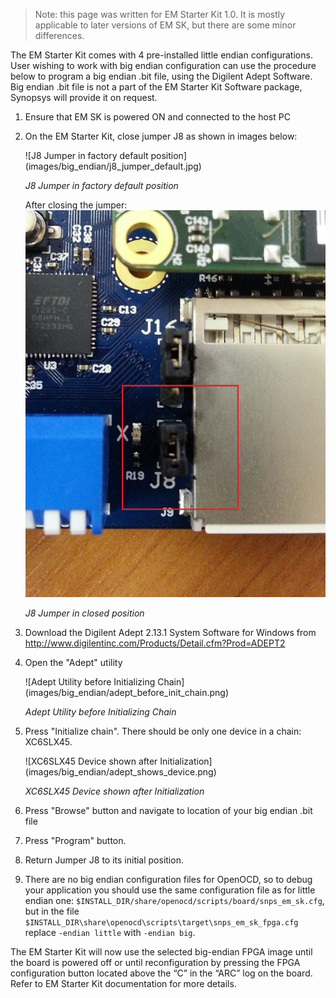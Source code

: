 
> Note: this page was written for EM Starter Kit 1.0. It is mostly applicable
> to later versions of EM SK, but there are some minor differences.

The EM Starter Kit comes with 4 pre-installed little endian configurations.
User wishing to work with big endian configuration can use the procedure below
to program a big endian .bit file, using the Digilent Adept Software. Big
endian .bit file is not a part of the EM Starter Kit Software package, Synopsys
will provide it on request.

1. Ensure that EM SK is powered ON and connected to the host PC

2. On the EM Starter Kit, close jumper J8 as shown in images below:

    ![J8 Jumper in factory default position]
    (images/big_endian/j8_jumper_default.jpg)

    _J8 Jumper in factory default position_

    After closing the jumper:
    ![J8 Jumper in closed position](images/big_endian/j8_jumper_closed.jpg)

    _J8 Jumper in closed position_

3. Download the Digilent Adept 2.13.1 System Software for Windows from
 http://www.digilentinc.com/Products/Detail.cfm?Prod=ADEPT2

4. Open the "Adept" utility

    ![Adept Utility before Initializing Chain]
    (images/big_endian/adept_before_init_chain.png)

    _Adept Utility before Initializing Chain_

5. Press "Initialize chain". There should be only one device in a chain: XC6SLX45.

    ![XC6SLX45 Device shown after Initialization]
    (images/big_endian/adept_shows_device.png)

    _XC6SLX45 Device shown after Initialization_

6. Press "Browse" button and navigate to location of your big endian .bit file

7. Press "Program" button.

8. Return  Jumper J8 to its initial position.

9. There are no big endian configuration files for OpenOCD, so to debug your
application you should use the same configuration file as for little endian
one: `$INSTALL_DIR/share/openocd/scripts/board/snps_em_sk.cfg`, but in the file
`$INSTALL_DIR\share\openocd\scripts\target\snps_em_sk_fpga.cfg` replace
`-endian little` with `-endian big`.

The EM Starter Kit will now use the selected big-endian FPGA image until the
board is powered off or until reconfiguration by pressing the FPGA
configuration button located above the “C” in the “ARC” log on the board. Refer
to EM Starter Kit documentation for more details.
